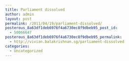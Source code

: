 ```yaml
---
title: Parliament dissolved
author: admin
layout: post
permalink: /2011/04/19/parliament-dissolved/
posterous_8a63df1deb6976f4a6730ec8f9dbeb95_post_id:
  - 50066647
posterous_8a63df1deb6976f4a6730ec8f9dbeb95_permalink:
  - http://vivian.balakrishnan.sg/parliament-dissolved
categories:
  - Uncategorized
---
```

